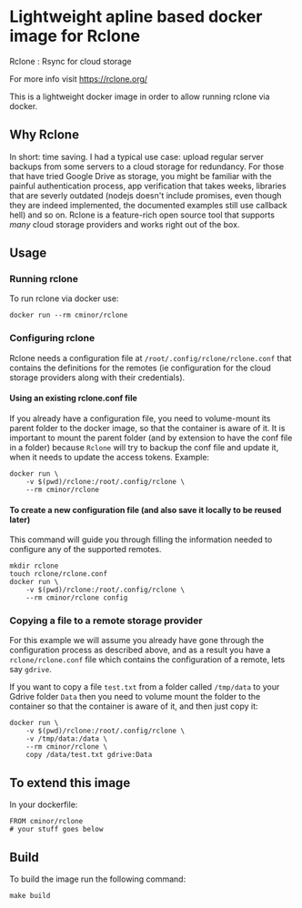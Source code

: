 # Lightweight apline based docker image for Rclone

Rclone : Rsync for cloud storage

For more info visit https://rclone.org/

This is a lightweight docker image in order to allow running rclone via docker.

## Why Rclone

In short: time saving.
I had a typical use case: upload regular server backups from some servers to a cloud storage for redundancy. For those that have tried Google Drive as storage, you might be familiar with the painful authentication process, app verification that takes weeks, libraries that are severly outdated (nodejs doesn't include promises, even though they are indeed implemented, the documented examples still use callback hell) and so on. Rclone is a feature-rich open source tool that supports *many* cloud storage providers and works right out of the box.

## Usage

### Running rclone
To run rclone via docker use:
```
docker run --rm cminor/rclone
```

### Configuring rclone
Rclone needs a configuration file at `/root/.config/rclone/rclone.conf` that contains the definitions
for the remotes (ie configuration for the cloud storage providers along with their credentials).

#### Using an existing rclone.conf file
If you already have a configuration file, you need to volume-mount its parent folder to the docker image, so that the container is aware of it. It is important to mount the parent folder (and by extension to have the conf file in a folder) because `Rclone` will try to backup the conf file and update it, when it needs to update the access tokens.
Example:
```
docker run \
    -v $(pwd)/rclone:/root/.config/rclone \
    --rm cminor/rclone
```

#### To create a new configuration file (and also save it locally to be reused later)

This command will guide you through filling the information needed to configure any of the supported remotes.

```
mkdir rclone
touch rclone/rclone.conf
docker run \
    -v $(pwd)/rclone:/root/.config/rclone \
    --rm cminor/rclone config
```

### Copying a file to a remote storage provider
For this example we will assume you already have gone through the configuration process as described above, and as a result you have a `rclone/rclone.conf` file which contains the configuration of a remote, lets say `gdrive`.

If you want to copy a file `test.txt` from a folder called `/tmp/data` to your Gdrive folder `Data`
then you need to volume mount the folder to the container so that the container is aware of it, and then just copy it:
```
docker run \
    -v $(pwd)/rclone:/root/.config/rclone \
    -v /tmp/data:/data \
    --rm cminor/rclone \
    copy /data/test.txt gdrive:Data
```

## To extend this image
In your dockerfile:
```
FROM cminor/rclone
# your stuff goes below
```

## Build
To build the image run the following command:
```
make build
```